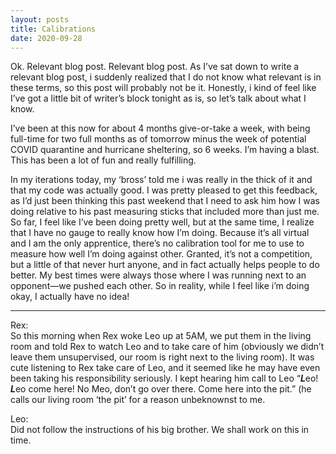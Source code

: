 ```yaml
---
layout: posts
title: Calibrations
date: 2020-09-28
---
```


Ok.  Relevant blog post.  Relevant blog post.  As I’ve sat down to write a relevant blog post, i suddenly realized that I do not know what relevant is in these terms, so this post will probably not be it.  Honestly, i kind of feel like I’ve got a little bit of writer’s block tonight as is, so let’s talk about what I know.

I’ve been at this now for about 4 months give-or-take a week, with being full-time for two full months as of tomorrow minus the week of potential COVID quarantine and hurricane sheltering, so 6 weeks.  I’m having a blast.  This has been a lot of fun and really fulfilling.  

In my iterations today, my ‘bross’ told me i was really in the thick of it and that my code was actually good.  I was pretty pleased to get this feedback, as I’d just been thinking this past weekend that I need to ask him how I was doing relative to his past measuring sticks that included more than just me.  So far, I feel like I’ve been doing pretty well, but at the same time, I realize that I have no gauge to really know how I’m doing.  Because it’s all virtual and I am the only apprentice, there’s no calibration tool for me to use to measure how well I’m doing against other.  Granted, it’s not a competition, but a little of that never hurt anyone, and in fact actually helps people to do better.  My best times were always those where I was running next to an opponent—we pushed each other.  So in reality, while I feel like i’m doing okay, I actually have no idea!

***
Rex:  
So this morning when Rex woke Leo up at 5AM, we put them in the living room and told Rex to watch Leo and to take care of him (obviously we didn’t leave them unsupervised, our room is right next to the living room).  It was cute listening to Rex take care of Leo, and it seemed like he may have even been taking his responsibility seriously.  I kept hearing him call to Leo “***L***eo!  ***L***eo come here!  No Meo, don’t go over there.  Come here into the pit.” (he calls our living room ‘the pit’ for a reason unbeknownst to me.


Leo:  
Did not follow the instructions of his big brother.  We shall work on this in time.
